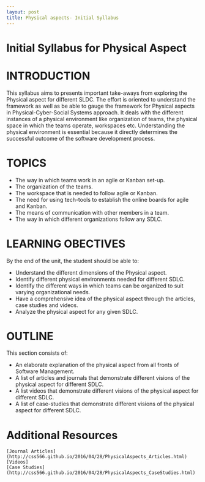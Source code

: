 ```yaml
---
layout: post
title: Physical aspects- Initial Syllabus
---
```


Initial Syllabus for Physical Aspect
==========================================

# INTRODUCTION

This syllabus aims to presents important take-aways from exploring the Physical aspect for different SLDC. 
The effort is oriented to understand the framework as well as be able to gauge the framework for Physical aspects in Physical-Cyber-Social Systems approach. 
It deals with the different instances of a physical environment like organization of teams, the physical space in which the teams operate, workspaces etc.
Understanding the physical environment is essential because it directly determines the successful outcome of the software development process. 

# TOPICS

  - The way in which teams work in an agile or Kanban set-up.
  -	The organization of the teams.
  -	The workspace that is needed to follow agile or Kanban.
  -	The need for using tech-tools to establish the online boards for agile and Kanban.
  -	The means of communication with other members in a team.
  -	The way in which different organizations follow any SDLC.

# LEARNING OBECTIVES

By the end of the unit, the student should be able to:

  -	Understand the different dimensions of the Physical aspect.
  -	Identify different physical environments needed for different SDLC.
  -	Identify the different ways in which teams can be organized to suit varying organizational needs.
  -	Have a comprehensive idea of the physical aspect through the articles, case studies and videos.
  -	Analyze the physical aspect for any given SDLC.

# OUTLINE 

This section consists of:	

  -	An elaborate explanation of the physical aspect from all fronts of Software Management.
  -	A list of articles and journals that demonstrate different visions of the physical aspect for different SDLC.
  -	A list videos that demonstrate different visions of the physical aspect for different SDLC.
  -	A list of case-studies that demonstrate different visions of the physical aspect for different SDLC.
    
# Additional Resources
    [Journal Articles](http://css566.github.io/2016/04/28/PhysicalAspects_Articles.html)
    [Videos] 
    [Case Studies](http://css566.github.io/2016/04/28/PhysicalAspects_CaseStudies.html)
        
